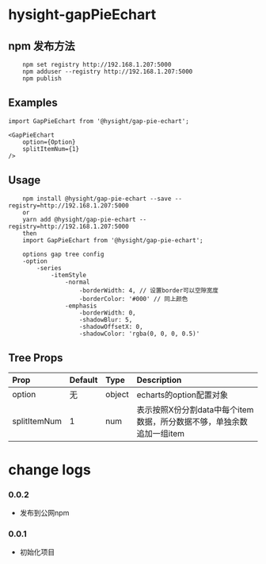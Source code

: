 <!--
 * @Author: zhangb
 * @Date: 2019-09-18 16:25:47
 * @Email: lovewinders@163.com
 * @Last Modified by: zhangb
 * @Last Modified time: 2019-12-04 16:39:18
 * @Description: 
 -->

# hysight-gapPieEchart

## npm 发布方法
```
    npm set registry http://192.168.1.207:5000
    npm adduser --registry http://192.168.1.207:5000
    npm publish 
```

## Examples

```
import GapPieEchart from '@hysight/gap-pie-echart';

<GapPieEchart
    option={Option}
    splitItemNum={1}
/>
```

## Usage
```
    npm install @hysight/gap-pie-echart --save --registry=http://192.168.1.207:5000
    or
    yarn add @hysight/gap-pie-echart --registry=http://192.168.1.207:5000
    then
    import GapPieEchart from '@hysight/gap-pie-echart';
    
    options gap tree config
    -option
        -series
            -itemStyle
                -normal
                    -borderWidth: 4, // 设置border可以空隙宽度
                    -borderColor: '#000' // 同上颜色
                -emphasis
                    -borderWidth: 0,
                    -shadowBlur: 5,
                    -shadowOffsetX: 0,
                    -shadowColor: 'rgba(0, 0, 0, 0.5)'
```

## Tree Props

Prop|Default|Type|Description
:----|:-----|:-----|:-----
option|无|object|echarts的option配置对象
splitItemNum|1|num|表示按照X份分割data中每个item数据，所分数据不够，单独余数追加一组item


# change logs

### 0.0.2
  + 发布到公网npm

### 0.0.1
  + 初始化项目
